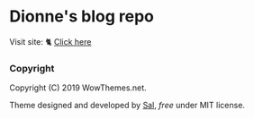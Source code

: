 Dionne's blog repo
==========


Visit site: 🐈 [Click here](https://spellonyou.github.io/)


### Copyright

Copyright (C) 2019 WowThemes.net.

Theme designed and developed by [Sal](https://www.wowthemes.net), *free* under MIT license.
